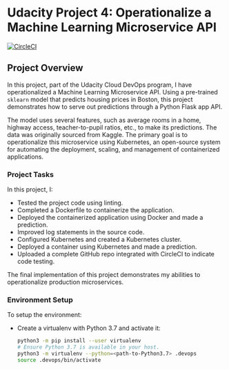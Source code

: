 # Udacity Project 4: Operationalize a Machine Learning Microservice API

[![CircleCI](https://dl.circleci.com/status-badge/img/gh/AJAntwi/Udacity-Project4/tree/main.svg?style=shield)](https://dl.circleci.com/status-badge/redirect/gh/AJAntwi/Udacity-Project4/tree/main)

## Project Overview

In this project, part of the Udacity Cloud DevOps program, I have operationalized a Machine Learning Microservice API. Using a pre-trained `sklearn` model that predicts housing prices in Boston, this project demonstrates how to serve out predictions through a Python Flask app API.

The model uses several features, such as average rooms in a home, highway access, teacher-to-pupil ratios, etc., to make its predictions. The data was originally sourced from Kaggle. The primary goal is to operationalize this microservice using Kubernetes, an open-source system for automating the deployment, scaling, and management of containerized applications.

### Project Tasks
In this project, I:
* Tested the project code using linting.
* Completed a Dockerfile to containerize the application.
* Deployed the containerized application using Docker and made a prediction.
* Improved log statements in the source code.
* Configured Kubernetes and created a Kubernetes cluster.
* Deployed a container using Kubernetes and made a prediction.
* Uploaded a complete GitHub repo integrated with CircleCI to indicate code testing.

The final implementation of this project demonstrates my abilities to operationalize production microservices.

### Environment Setup

To setup the environment:
* Create a virtualenv with Python 3.7 and activate it:
  ```bash
  python3 -m pip install --user virtualenv
  # Ensure Python 3.7 is available in your host.
  python3 -m virtualenv --python=<path-to-Python3.7> .devops
  source .devops/bin/activate
